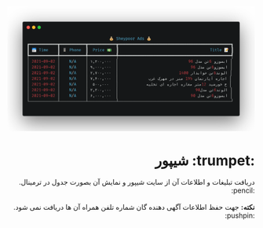 ![Screenshot](./screenshot.png)

<h1 align="right">
  شیپور :trumpet:
</h1>

<p align="right">
  .دریافت تبلیغات و اطلاعات آن از سایت شیپور و نمایش آن بصورت جدول در ترمینال :pencil:
  </br>
  </br>
  .<b>نکته:</b> جهت حفظ اطلاعات آگهی دهنده گان شماره تلفن همراه آن ها دریافت نمی شود :pushpin:
</p>

